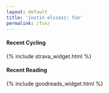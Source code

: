 ```yaml
---
layout: default
title: 'justin elszasz: fun'
permalink: /fun/
---
```


#### Recent Cycling 

{% include strava_widget.html %}

#### Recent Reading

{% include goodreads_widget.html %}


